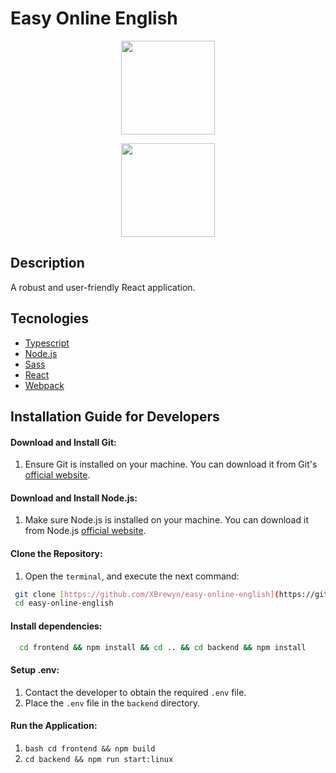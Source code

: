 # Easy Online English

<p align="center">
  <img width="150" src="https://lh3.googleusercontent.com/d/1Le1RvHt1b3TDv9Tf_hFRdSD2u6tHAyWK" />
</p>
<p align="center">
 <img width="150" src="https://img.shields.io/badge/npm%20package->=18.16.0-green" />
</p>

## Description 
 A robust and user-friendly React application.

## Tecnologies
- [Typescript](https://www.typescriptlang.org/)
- [Node.js](https://nodejs.org/en)
- [Sass](https://sass-lang.com/)
- [React](https://reactjs.org/) 
- [Webpack](https://webpack.js.org/)

## Installation Guide for Developers

#### Download and Install Git:

1. Ensure Git is installed on your machine. You can download it from Git's [official website](https://git-scm.com/downloads).

#### Download and Install Node.js:

1. Make sure Node.js is installed on your machine. You can download it from Node.js [official website](https://nodejs.org/en).

#### Clone the Repository:
1. Open the `terminal`, and execute the next command: 
```bash 
 git clone [https://github.com/XBrewyn/easy-online-english](https://github.com/dreamcityteam/easyonlineenglish.git)
 cd easy-online-english
```

#### Install dependencies:
```bash 
  cd frontend && npm install && cd .. && cd backend && npm install
```

#### Setup .env:
1. Contact the developer to obtain the required `.env` file.
2. Place the `.env` file in the `backend` directory.

#### Run the Application:
1. ```bash cd frontend && npm build ```
2. ``` cd backend && npm run start:linux ```
